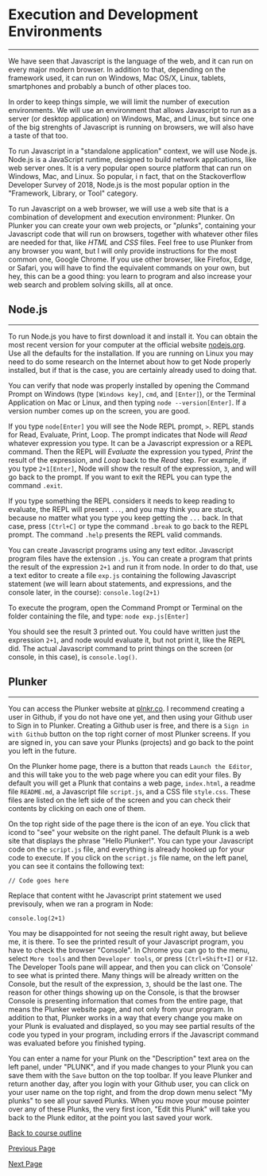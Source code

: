 # Execution and Development Environments

---

We have seen that Javascript is the language of the web, and it can run on every major modern browser. In addition to that, depending
on the framework used, it can run on Windows, Mac OS/X, Linux, tablets, smartphones and probably a bunch of other places too. 

In order to keep things simple, we will limit the number of execution environments. We will use an environment that allows Javascript to
run as a server (or desktop application) on Windows, Mac, and Linux, but since one of the big strenghts of Javascript is running on
browsers, we will also have a taste of that too.

To run Javascript in a "standalone application" context, we will use Node.js. Node.js is a JavaScript runtime, designed to build network
applications, like web server ones. It is a very popular open source platform that can run on Windows, Mac, and Linux. So popular, i
n fact, that on the Stackoverflow Developer Survey of 2018, Node.js is the most popular option in the "Framework, Library, or Tool" 
category.

To run Javascript on a web browser, we will use a web site that is a combination of development and execution environment: Plunker. On Plunker you can create your own web projects, or "_plunks_", containing your Javascript code that will run on browsers, together with whatever other files are needed for that, like _HTML_ and _CSS_ files. Feel free to use Plunker from any browser you want, but I will only provide instructions for the most common one, Google Chrome. If you use other browser, like Firefox, Edge, or Safari, you will have  to find the equivalent commands on your own, but hey, this can be a good thing: you learn to program and also increase your web search and problem solving skills, all at once.

## Node.js

---

To run Node.js you have to first download it and install it. You can obtain the most recent version for your computer at the official website [nodejs.org](https://nodejs.org). Use all the defaults for the installation. If you are running on Linux you may need to do some research on the Internet about how to get Node properly installed, but if that is the case, you are certainly already used to doing that.

You can verify that node was properly installed by opening the Command Prompt on Windows (type `[Windows key]`, `cmd`, and `[Enter]`), or the Terminal Application on Mac or Linux, and then typing `node --version[Enter]`. If a version number comes up on the screen, you are good.

If you type `node[Enter]` you will see the Node REPL prompt, `>`. REPL stands for Read, Evaluate, Print, Loop. The prompt indicates that Node will _Read_ whatever expression you type. It can be a Javascript expression or a REPL command. Then the REPL will _Evaluate_ the expression you typed, _Print_ the result of the expression, and _Loop_ back to the _Read_ step. For example, if you type `2+1[Enter]`, Node will show the result of the expression, `3`, and will go back to the prompt. If you want to exit the REPL you can type the command `.exit`.

If you type something the REPL considers it needs to keep reading to evaluate, the REPL will present `...`, and you may think you are stuck, because no matter what you type you keep getting the `...` back. In that case, press `[Ctrl+C]` or type the command `.break` to go back to the REPL prompt. The command `.help` presents the REPL valid commands.

You can create Javascript programs using any text editor. Javascript program files have the extension `.js`. You can create a program that prints the result of the expression `2+1` and run it from node. In order to do that, use a text editor to create a file `exp.js` containing the following Javascript statement (we will learn about statements, and expressions, and the console later, in the course): ```console.log(2+1)```

To execute the program, open the Command Prompt or Terminal on the folder containing the file, and type: ```node exp.js[Enter]```

You should see the result 3 printed out. You could have written just the expression `2+1`, and node would evaluate it, but not print it, like the REPL did. The actual Javascript command to print things on the screen (or console, in this case), is `console.log()`.

## Plunker

---

You can access the Plunker website at [plnkr.co](https://plnkr.co). I recommend creating a user in Github, if you do not have one yet, and then using your Github user to Sign in to Plunker. Creating a Github user is free, and there is a `Sign in with Github` button on the top right corner of most Plunker screens. If you are signed in, you can save your Plunks (projects) and go back to the point you left in the future.

On the Plunker home page, there is a button that reads `Launch the Editor`, and this will take you to the web page where you can edit your files. By default you will get a Plunk that contains a web page, `index.html`, a readme file `README.md`, a Javascript file `script.js`, and a CSS file `style.css`. These files are listed on the left side of the screen and you can check their contents by clicking on each one of them.

On the top right side of the page there is the icon of an eye. You click that icond to "see" your website on the right panel. The default Plunk is a web site that displays the phrase "Hello Plunker!". You can type your Javascript code on the `script.js` file, and everything is already hooked up for your code to execute. If you click on the `script.js` file name, on the left panel, you can see it contains the following text: 

```// Code goes here```

Replace that content witht he Javascript print statement we used previsouly, when we ran a program in Node:

```console.log(2+1)```

You may be disappointed for not seeing the result right away, but believe me, it is there. To see the printed result of your Javascript program, you have to check the browser "Console". In Chrome you can go to the menu, select `More tools` and then `Developer tools`, or press `[Ctrl+Shift+I]` or `F12`. The Developer Tools pane will appear, and then you can click on 'Console' to see what is printed there. Many things will be already written on the Console, but the result of the expression, `3`, should be the last one. The reason for other things showing up on the Console, is that the browser Console is presenting information that comes from the entire page, that means the Plunker website page, and not only from your program. In addition to that, Plunker works in a way that every change you make on your Plunk is evaluated and displayed, so you may see partial results of the code you typed in your program, including errors if the Javascript command was evaluated before you finished typing.

You can enter a name for your Plunk on the "Description" text area on the left panel, under "PLUNK", and if you made changes to your Plunk you can save them with the `Save` button on the top toolbar. If you leave Plunker and return another day, after you login with your Github user, you can click on your user name on the top right, and from the drop down menu select "My plunks" to see all your saved Plunks. When you move your mouse pointer over any of these Plunks, the very first icon, "Edit this Plunk" will take you back to the Plunk editor, at the point you last saved your work.

[Back to course outline](https://github.com/mbarsott/LearnProgrammingWithJavascript/blob/master/README.md#learnprogrammingwithjavascript)

[Previous Page](https://github.com/mbarsott/LearnProgrammingWithJavascript/blob/master/02_WhyJavaScript.md#why-javascript)

[Next Page](https://github.com/mbarsott/LearnProgrammingWithJavascript/blob/master/README.md#learnprogrammingwithjavascript)
